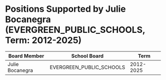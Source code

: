 # Positions Supported by Julie Bocanegra (EVERGREEN_PUBLIC_SCHOOLS, Term: 2012-2025)

| Board Member | School Board | Term |
|--------------|--------------|------|
| Julie Bocanegra | EVERGREEN_PUBLIC_SCHOOLS | 2012-2025 |

